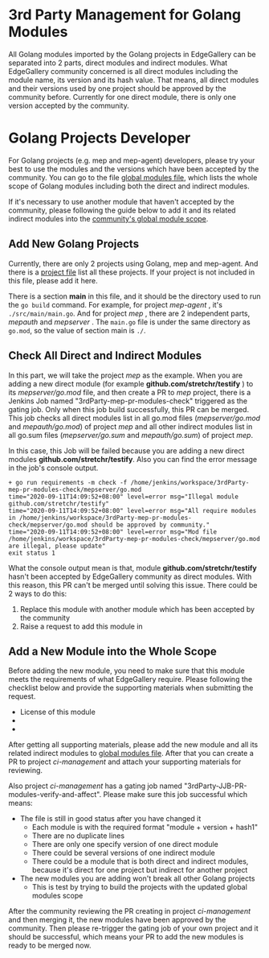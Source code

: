 # 3rd Party Management for Golang Modules

All Golang modules imported by the Golang projects in EdgeGallery can be separated into 2 parts,
direct modules and indirect modules. What EdgeGallery community concerned is all direct modules
including the module name, its version and its hash value. That means, all direct modules and
their versions used by one project should be approved by the community before.
Currently for one direct module, there is only one version accepted by the community.

# Golang Projects Developer

For Golang projects (e.g. mep and mep-agent) developers, please try your best to use the modules
and the versions which have been accepted by the community. You can go to the file
[global modules file](https://gitee.com/edgegallery/ci-management/blob/master/jjb/scripts/requirements/go/conf/global_requirements.yaml),
which lists the whole scope of Golang modules including both the direct and indirect modules.

If it's necessary to use another module that haven't accepted by the community, please following
the guide below to add it and its related indirect modules into the [community's global module scope](https://gitee.com/edgegallery/ci-management/blob/master/jjb/scripts/requirements/go/conf/global_requirements.yaml).

## Add New Golang Projects

Currently, there are only 2 projects using Golang, mep and mep-agent. And there is a [project file](https://gitee.com/edgegallery/ci-management/blob/master/jjb/scripts/requirements/go/conf/projects.yaml)
list all these projects. If your project is not included in this file, please add it here.

There is a section  **main** in this file, and it should be the directory used to run the `go build` command.
For example, for project  _mep-agent_ , it's `./src/main/main.go`. And for project  _mep_ ,
there are 2 independent parts,  _mepauth_  and  _mepserver_ . The `main.go` file is under the same directory
as `go.mod`, so the value of section main is `./`.

## Check All Direct and Indirect Modules

In this part, we will take the project  _mep_  as the example. When you are adding a new direct module
(for example  **github.com/stretchr/testify** ) to its  _mepserver/go.mod_  file, and then create a PR
to  _mep_  project, there is a Jenkins Job named "3rdParty-mep-pr-modules-check" triggered as the gating
job. Only when this job build successfully, this PR can be merged. This job checks all direct modules list
in all go.mod files (_mepserver/go.mod_ and _mepauth/go.mod_) of project _mep_ and all other indirect
modules list in all go.sum files (_mepserver/go.sum_ and _mepauth/go.sum_) of project _mep_.

In this case, this Job will be failed because you are adding a new direct modules **github.com/stretchr/testify**.
Also you can find the error message in the job's console output.

```
+ go run requirements -m check -f /home/jenkins/workspace/3rdParty-mep-pr-modules-check/mepserver/go.mod
time="2020-09-11T14:09:52+08:00" level=error msg="Illegal module github.com/stretchr/testify"
time="2020-09-11T14:09:52+08:00" level=error msg="All require modules in /home/jenkins/workspace/3rdParty-mep-pr-modules-check/mepserver/go.mod should be approved by community."
time="2020-09-11T14:09:52+08:00" level=error msg="Mod file /home/jenkins/workspace/3rdParty-mep-pr-modules-check/mepserver/go.mod are illegal, please update"
exit status 1
```

What the console output mean is that, module **github.com/stretchr/testify** hasn't been accepted
by EdgeGallery community as direct modules. With this reason, this PR can't be merged until solving
this issue. There could be 2 ways to do this:

1. Replace this module with another module which has been accepted by the community
2. Raise a request to add this module in

## Add a New Module into the Whole Scope

Before adding the new module, you need to make sure that this module meets the requirements of
what EdgeGallery require. Please following the checklist below and provide the supporting materials
when submitting the request.

- License of this module
- <Other requirements>
- <Need the input from EdgeGallery TSC>

After getting all supporting materials, please add the new module and all its related indirect modules
to [global modules file](https://gitee.com/edgegallery/ci-management/blob/master/jjb/scripts/requirements/go/conf/global_requirements.yaml).
After that you can create a PR to project  _ci-management_  and attach your supporting materials for reviewing.

Also project _ci-management_ has a gating job named "3rdParty-JJB-PR-modules-verify-and-affect". Please make sure this job successful which means:

- The file is still in good status after you have changed it
    - Each module is with the required format "module + version + hash1"
    - There are no duplicate lines
    - There are only one specify version of one direct module
    - There could be several versions of one indirect module
    - There could be a module that is both direct and indirect modules, because it's direct for one project but indirect for another project
- The new modules you are adding won't break all other Golang projects
    - This is test by trying to build the projects with the updated global modules scope

After the community reviewing the PR creating in project _ci-management_ and then merging it, the new modules have been
approved by the community. Then please re-trigger the gating job of your own project and it should be successful, which
means your PR to add the new modules is ready to be merged now.